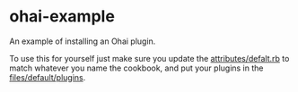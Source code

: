 ohai-example
=============

An example of installing an Ohai plugin.

To use this for yourself just make sure you update the [attributes/defalt.rb](https://github.com/coderanger/ohai-example/blob/master/attributes/default.rb) to match
whatever you name the cookbook, and put your plugins in the [files/default/plugins](https://github.com/coderanger/ohai-example/tree/master/files/default/plugins).
